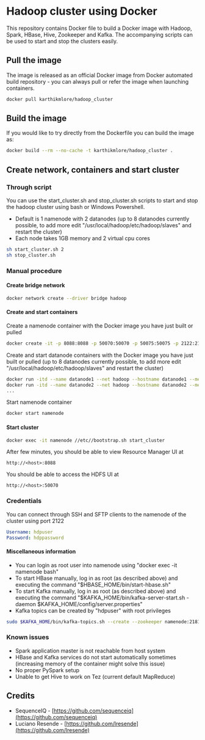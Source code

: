 # Hadoop cluster using Docker

This repository contains Docker file to build a Docker image with Hadoop, Spark, HBase, Hive, Zookeeper and Kafka. The accompanying scripts can be used to start and stop the clusters easily.

## Pull the image

The image is released as an official Docker image from Docker automated build repository - you can always pull or refer the image when launching containers.

``` sh
docker pull karthikmlore/hadoop_cluster
```

## Build the image

If you would like to try directly from the Dockerfile you can build the image as:

``` sh
docker build --rm --no-cache -t karthikmlore/hadoop_cluster .
```

## Create network, containers and start cluster

### Through script

You can use the start_cluster.sh and stop_cluster.sh scripts to start and stop the hadoop cluster using bash or Windows Powershell.

* Default is 1 namenode with 2 datanodes (up to 8 datanodes currently possible, to add more edit "/usr/local/hadoop/etc/hadoop/slaves" and restart the cluster)
* Each node takes 1GB memory and 2 virtual cpu cores

``` sh
sh start_cluster.sh 2
sh stop_cluster.sh
```

### Manual procedure

#### Create bridge network

``` sh
docker network create --driver bridge hadoop
```

#### Create and start containers

Create a namenode container with the Docker image you have just built or pulled

``` sh
docker create -it -p 8088:8088 -p 50070:50070 -p 50075:50075 -p 2122:2122  --net hadoop --name namenode --hostname namenode --memory 1024m --cpus 2 karthikmlore/hadoop_cluster
```

Create and start datanode containers with the Docker image you have just built or pulled (up to 8 datanodes currently possible, to add more edit "/usr/local/hadoop/etc/hadoop/slaves" and restart the cluster)

``` sh
docker run -itd --name datanode1 --net hadoop --hostname datanode1 --memory 1024m --cpus 2 karthikmlore/hadoop_cluster
docker run -itd --name datanode2 --net hadoop --hostname datanode2 --memory 1024m --cpus 2 karthikmlore/hadoop_cluster
...
```

Start namenode container

``` sh
docker start namenode
```

#### Start cluster

``` sh
docker exec -it namenode //etc//bootstrap.sh start_cluster
```

After few minutes, you should be able to view Resource Manager UI at

`http://<host>:8088`

You should be able to access the HDFS UI at

`http://<host>:50070`

### Credentials

You can connect through SSH and SFTP clients to the namenode of the cluster using port 2122

``` yaml
Username: hdpuser
Password: hdppassword
```

#### Miscellaneous information

* You can login as root user into namenode using "docker exec -it namenode bash"
* To start HBase manually, log in as root (as described above) and executing the command "$HBASE_HOME/bin/start-hbase.sh"
* To start Kafka manually, log in as root (as described above) and executing the command "$KAFKA_HOME/bin/kafka-server-start.sh -daemon $KAFKA_HOME/config/server.properties"
* Kafka topics can be created by "hdpuser" with root privileges

``` sh
sudo $KAFKA_HOME/bin/kafka-topics.sh --create --zookeeper namenode:2181 --replication-factor 1 --partitions 1 --topic test
```

### Known issues

* Spark application master is not reachable from host system
* HBase and Kafka services do not start automatically sometimes (increasing memory of the container might solve this issue)
* No proper PySpark setup
* Unable to get Hive to work on Tez (current default MapReduce)

## Credits

* SequenceIQ - [https://github.com/sequenceiq](https://github.com/sequenceiq)
* Luciano Resende - [https://github.com/lresende](https://github.com/lresende)
